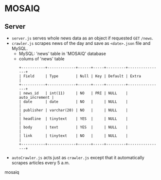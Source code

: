 # MOSAIQ
## Server  
- `server.js` serves whole news data as an object if requested `GET` `/news`.  
- `crawler.js` scrapes news of the day and save as `<date>.json` file and MySQL.  
  + MySQL: 'news' table in 'MOSAIQ' database  
  + colums of 'news' table  
    ```
    +-----------+-------------+------+-----+---------+----------------+
    | Field     | Type        | Null | Key | Default | Extra          |
    +-----------+-------------+------+-----+---------+----------------+
    | news_id   | int(11)     | NO   | PRI | NULL    | auto_increment |
    | date      | date        | NO   |     | NULL    |                |
    | publisher | varchar(20) | NO   |     | NULL    |                |
    | headline  | tinytext    | YES  |     | NULL    |                |
    | body      | text        | YES  |     | NULL    |                |
    | link      | tinytext    | NO   |     | NULL    |                |
    +-----------+-------------+------+-----+---------+----------------+
    ```
- `autoCrawler.js` acts just as `crawler.js` except that it automatically scrapes articles every 5 a.m.  


mosaiq  

